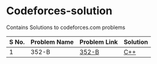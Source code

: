 # Codeforces-solution
Contains Solutions to codeforces.com problems 

| S No. | Problem Name | Problem Link | Solution |  
| ----- | ------------ | ------------ | ---------------- |
| 1 |352-B|[352-B](https://codeforces.com/problemset/problem/352/B)|[C++](./c++/352-B-117460029.cpp)|
